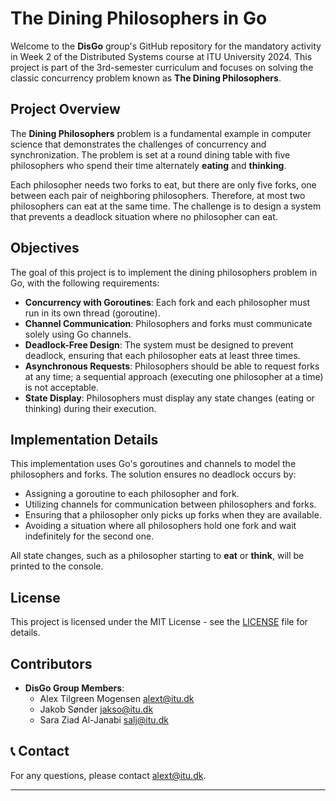 # The Dining Philosophers in Go

Welcome to the **DisGo** group's GitHub repository for the mandatory activity in Week 2 of the Distributed Systems course at ITU University 2024. This project is part of the 3rd-semester curriculum and focuses on solving the classic concurrency problem known as **The Dining Philosophers**.

## Project Overview

The **Dining Philosophers** problem is a fundamental example in computer science that demonstrates the challenges of concurrency and synchronization. The problem is set at a round dining table with five philosophers who spend their time alternately **eating** and **thinking**.

Each philosopher needs two forks to eat, but there are only five forks, one between each pair of neighboring philosophers. Therefore, at most two philosophers can eat at the same time. The challenge is to design a system that prevents a deadlock situation where no philosopher can eat.

## Objectives

The goal of this project is to implement the dining philosophers problem in Go, with the following requirements:

- **Concurrency with Goroutines**: Each fork and each philosopher must run in its own thread (goroutine).
- **Channel Communication**: Philosophers and forks must communicate solely using Go channels.
- **Deadlock-Free Design**: The system must be designed to prevent deadlock, ensuring that each philosopher eats at least three times.
- **Asynchronous Requests**: Philosophers should be able to request forks at any time; a sequential approach (executing one philosopher at a time) is not acceptable.
- **State Display**: Philosophers must display any state changes (eating or thinking) during their execution.

## Implementation Details

This implementation uses Go's goroutines and channels to model the philosophers and forks. The solution ensures no deadlock occurs by:

- Assigning a goroutine to each philosopher and fork.
- Utilizing channels for communication between philosophers and forks.
- Ensuring that a philosopher only picks up forks when they are available.
- Avoiding a situation where all philosophers hold one fork and wait indefinitely for the second one.
  
All state changes, such as a philosopher starting to **eat** or **think**, will be printed to the console.

## License

This project is licensed under the MIT License - see the [LICENSE](LICENSE) file for details.

## Contributors

- **DisGo Group Members**:
  - Alex Tilgreen Mogensen <alext@itu.dk>
  - Jakob Sønder <jakso@itu.dk>
  - Sara Ziad Al-Janabi <salj@itu.dk>

## 📞 Contact

For any questions, please contact [alext@itu.dk](mailto:alext@itu.dk).

---
